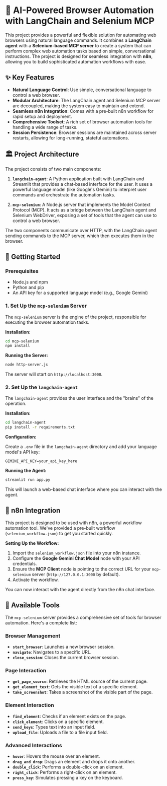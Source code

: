 # 🤖 AI-Powered Browser Automation with LangChain and Selenium MCP

This project provides a powerful and flexible solution for automating web browsers using natural language commands. It combines a **LangChain agent** with a **Selenium-based MCP server** to create a system that can perform complex web automation tasks based on simple, conversational instructions. The project is designed for seamless integration with **n8n**, allowing you to build sophisticated automation workflows with ease.

## ✨ Key Features

*   **Natural Language Control**: Use simple, conversational language to control a web browser.
*   **Modular Architecture**: The LangChain agent and Selenium MCP server are decoupled, making the system easy to maintain and extend.
*   **Seamless n8n Integration**: Comes with a pre-built n8n workflow for rapid setup and deployment.
*   **Comprehensive Toolset**: A rich set of browser automation tools for handling a wide range of tasks.
*   **Session Persistence**: Browser sessions are maintained across server restarts, allowing for long-running, stateful automations.

## 🏛️ Project Architecture

The project consists of two main components:

1.  **`langchain-agent`**: A Python application built with LangChain and Streamlit that provides a chat-based interface for the user. It uses a powerful language model (like Google's Gemini) to interpret user commands and orchestrate the automation tasks.

2.  **`mcp-selenium`**: A Node.js server that implements the Model Context Protocol (MCP). It acts as a bridge between the LangChain agent and Selenium WebDriver, exposing a set of tools that the agent can use to control a web browser.

The two components communicate over HTTP, with the LangChain agent sending commands to the MCP server, which then executes them in the browser.

## 🚀 Getting Started

### Prerequisites

*   Node.js and npm
*   Python and pip
*   An API key for a supported language model (e.g., Google Gemini)

### 1. Set Up the `mcp-selenium` Server

The `mcp-selenium` server is the engine of the project, responsible for executing the browser automation tasks.

**Installation:**

```bash
cd mcp-selenium
npm install
```

**Running the Server:**

```bash
node http-server.js
```

The server will start on `http://localhost:3000`.

### 2. Set Up the `langchain-agent`

The `langchain-agent` provides the user interface and the "brains" of the operation.

**Installation:**

```bash
cd langchain-agent
pip install -r requirements.txt
```

**Configuration:**

Create a `.env` file in the `langchain-agent` directory and add your language model's API key:

```
GEMINI_API_KEY=your_api_key_here
```

**Running the Agent:**

```bash
streamlit run app.py
```

This will launch a web-based chat interface where you can interact with the agent.

## 🔗 n8n Integration

This project is designed to be used with n8n, a powerful workflow automation tool. We've provided a pre-built workflow (`selenium_workflow.json`) to get you started quickly.

**Setting Up the Workflow:**

1.  Import the `selenium_workflow.json` file into your n8n instance.
2.  Configure the **Google Gemini Chat Model** node with your API credentials.
3.  Ensure the **MCP Client** node is pointing to the correct URL for your `mcp-selenium` server (`http://127.0.0.1:3000` by default).
4.  Activate the workflow.

You can now interact with the agent directly from the n8n chat interface.

## 🧰 Available Tools

The `mcp-selenium` server provides a comprehensive set of tools for browser automation. Here's a complete list:

### Browser Management

*   **`start_browser`**: Launches a new browser session.
*   **`navigate`**: Navigates to a specific URL.
*   **`close_session`**: Closes the current browser session.

### Page Interaction

*   **`get_page_source`**: Retrieves the HTML source of the current page.
*   **`get_element_text`**: Gets the visible text of a specific element.
*   **`take_screenshot`**: Takes a screenshot of the visible part of the page.

### Element Interaction

*   **`find_element`**: Checks if an element exists on the page.
*   **`click_element`**: Clicks on a specific element.
*   **`send_keys`**: Types text into an input field.
*   **`upload_file`**: Uploads a file to a file input field.

### Advanced Interactions

*   **`hover`**: Hovers the mouse over an element.
*   **`drag_and_drop`**: Drags an element and drops it onto another.
*   **`double_click`**: Performs a double-click on an element.
*   **`right_click`**: Performs a right-click on an element.
*   **`press_key`**: Simulates pressing a key on the keyboard.
